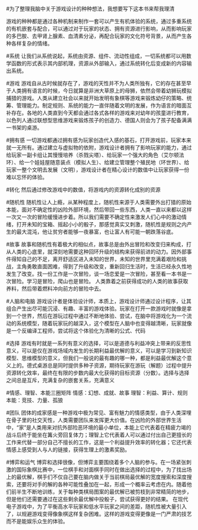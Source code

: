 #为了整理我脑中关于游戏设计的种种想法，我想要写下这本书来帮我理清

游戏的种种都是通过各种机制来制作一套可以产生有机体验的系统，通过多重系统的有机嵌套与配合，可以通过对于玩家的状态、拥有资源进行影响，从而影响玩家的多巴胺、去甲肾上腺素、血清素分泌，再配合玩家的文化符号背景，从而产生各种各样复杂的情绪。

#系统
让我们从系统说起，系统由资源、组件、流动性组成，一切系统都可以用数学函数的形式表示其内部机理，资源从外部输入，通过系统转化后变成新的内容输出系统。

#游戏
游戏自从古时候就存在了，游戏的天性并不为人类所独有，它的存在甚至早于人类拥有语言的时候，今日就算是非洲大草原上的母狮，依然会带着幼狮玩模拟捕猎的游戏。人类从建立社会以来就开始发明有象棋等游戏来锻炼幼仔的策略、统筹、管理能力。制定规则、系统的能力一直伴随着文明的发展，作为语言的暗面互补存在。各地的人类直到今天都会通过各式各样的游戏来对幼年的孩童进行教育，以色列人通过联想型思维游戏来锻炼孩子的创造力、德国人则会为了孩子配备满满一书架的桌游。

#拥有感
一切游戏都通过拥有感为玩家创造代入感的基石，打开游戏前，玩家本来就一无所有。通过建立与虚拟物的依附，游戏设计者拥有了影响玩家的能力，通过给玩家一副卡组让其慢慢培养（杀戮尖塔）、给玩家一个强大的角色（艾尔顿法环）、给一个娃娃屋随意装点（模拟人生）、给建立管理整个殖民地（环世界）、给玩家一整个文明去发展（文明），游戏设计者在精心设计的数值中让玩家获得一份难以忘怀的体验。

#转化
然后通过修改游戏中的数值，将游戏内的资源转化成别的资源

#随机性
随机性让人上瘾，从某种程度上，随机性来源于人类需要外出打猎的原始本能，面对不确定性的凶险外部环境，然后带回一些东西，人类一直以来都以这样一次又一次的冒险缓慢进步着。所以我们需要不确定性来激发人们心中的激动情绪，打开未知的宝箱、摇起小小的骰子，那感觉真实又刺激，随机性是规则之内产生的最大混沌，他让贫穷者能够一夜暴富，也让富人有可能一朝跌落谷底。

#故事
故事和随机性有着极大的相似点，故事总是由外出冒险和改变归来构成，打从人类的心底里，就深刻地需要这种回环升级的结构来获得前进的动力。因外部事件得知自己的不足，离开舒适区进入未知的世界，未知的世界里充满着艰险和挑战，主角勇敢直面困难，得到了升级和改变，重新回归生活时，生活已经永久性地发生了改变。找一份工作是一次冒险，谈一场恋爱是一次冒险，甚至看一本书是一次冒险。学习是冒险，爬山也是冒险。
人类靠着之前获得成功的人类的故事获取养料，然后带着燃料冲向前方的冒险中去。

#人脑和电脑
游戏设计者是体验设计师，本质上，游戏设计师通过设计程序，让其组合产生出尽可能沉浸、有趣、丰富的游戏体验。玩家在打开一款游戏时就像是拿到一个世界，然后在游玩过程中通过不断地体验、尝试，在脑中将游戏化为一个流动的系统模型，随着玩家玩的越深入，这个模型在人脑中也变得越清晰，玩家就像是一个反编译工程师，尝试将这个体验化为清晰的公式、代码

#选择
游戏有时就是一系列有意义的选择，可以是道德与利益冲突上带来的反思性意义，可以是仅在游戏场域内发生的长期利益最优解的意义，可以是学习到新知识模型、思维模型的意义，但我们一般说的最有趣的哪一种，都是利益最优解这个意义上的。德式桌游总是同时提供多种子资源，期待玩家在游玩（解题）过程中提升资源转化效率，最终在有限的步数内最大化获得的目标资源（分数）。选择与选择之间总是互斥，充满复杂的嵌套关系，充满意义

#情感、理智、本能三圈矩阵
情感：幻想、成就、故事
理智：利益、算计、规则
本能：竞技、力量、孤狼

#团队
团体的成家感是一种游戏中极为常见、富有魅力的情感类型，由于人类深埋在骨子里的社交天性，人类需要团队来发挥更大价值。在凶险的外部世界生活中，“家”是人类用来对抗外部险恶环境的最小单位，本能上它代表着在精疲力竭的战斗后终于能坐在篝火旁回复体力；理智上它代表着人可以通过付出自己更擅长的工作来代替一部分自己不擅长的工作，这是一个利益提升效率的转化器；它还代表情感上感受到人与人的链接，获得生理上的激素奖励。

#博弈和运气
博弈和选择很像，但博弈主要围绕着多个人脑的参与。在一场紧张刺激的国际象棋比赛中，一位棋手和对面棋手同时在做出选择的过程中，为了找出场上的最优解，棋手们不仅自己要在脑内做关于当前棋局最优解的宽度搜索和深度搜索，还要将对手的解的各种可能性叠加在一起，形成一个概率云考虑在内。随着他们前半生不断地训练，关于每种类棋局图案的最优解已被剪枝到非常精简的地步，但是他们还需要通过在这些剩余最优解中投骰子，尝试获得更好的结果。
在现代电子游戏中，为了平衡高水平玩家和低水平玩家之间的差距，随机性被大量引入了，以规避游戏变得像象棋这样复杂困难。这样的游戏变得更像是一门严肃的技艺而不是能娱乐众生的体验。